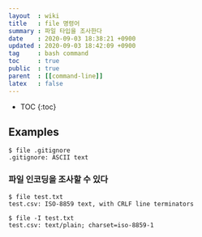 ```yaml
---
layout  : wiki
title   : file 명령어
summary : 파일 타입을 조사한다
date    : 2020-09-03 18:38:21 +0900
updated : 2020-09-03 18:42:09 +0900
tag     : bash command
toc     : true
public  : true
parent  : [[command-line]]
latex   : false
---
```

* TOC
{:toc}

## Examples

```
$ file .gitignore
.gitignore: ASCII text
```

### 파일 인코딩을 조사할 수 있다
```
$ file test.txt
test.csv: ISO-8859 text, with CRLF line terminators

$ file -I test.txt
test.csv: text/plain; charset=iso-8859-1
```

